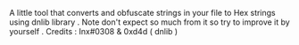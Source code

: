 A little tool that converts and obfuscate strings in your file to Hex strings using dnlib library .
Note don't expect so much from it so try to improve it by yourself .
Credits : Inx#0308 & 0xd4d ( dnlib )
